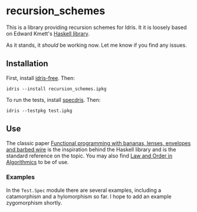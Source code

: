 # recursion_schemes

This is a library providing recursion schemes for Idris. It it is loosely based
on Edward Kmett's [Haskell
library](https://hackage.haskell.org/package/recursion-schemes).

As it stands, it *should* be working now. Let me know if you find any issues.

## Installation

First, install [idris-free](https://github.com/idris-hackers/idris-free). Then:

```
idris --install recursion_schemes.ipkg
```

To run the tests, install [specdris](https://github.com/pheymann/specdris).
Then:

```
idris --testpkg test.ipkg
```

## Use

The classic paper [Functional programming with bananas, lenses, envelopes and
barbed wire](https://link.springer.com/chapter/10.1007/3540543961_7) is the
inspiration behind the Haskell library and is the standard reference on the
topic. You may also find [Law and Order in
Algorithmics](https://pdfs.semanticscholar.org/7ca8/326eb63f32502c0fc2324b6217a7bc7e8af4.pdf)
to be of use.

### Examples

In the `Test.Spec` module there are several examples, including a catamorphism
and a hylomorphism so far. I hope to add an example zygomorphism shortly.

